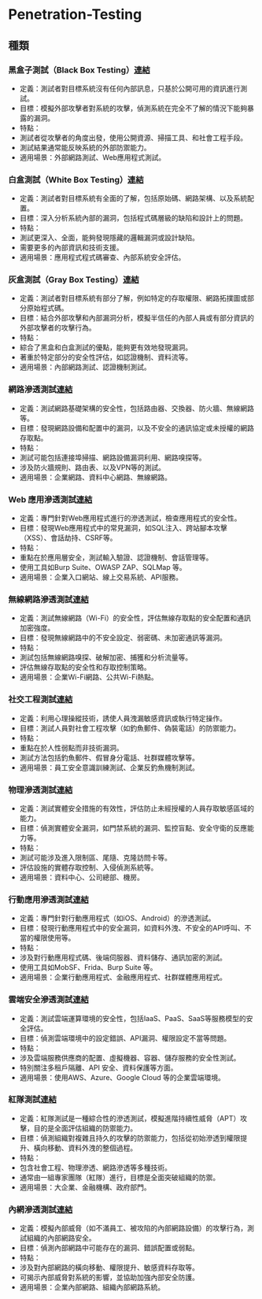 # Penetration-Testing
## 種類
### 黑盒子測試（Black Box Testing）[連結]()
- 定義：測試者對目標系統沒有任何內部訊息，只基於公開可用的資訊進行測試。
- 目標：模擬外部攻擊者對系統的攻擊，偵測系統在完全不了解的情況下能夠暴露的漏洞。
- 特點：
- 測試者從攻擊者的角度出發，使用公開資源、掃描工具、和社會工程手段。
- 測試結果通常能反映系統的外部防禦能力。
- 適用場景：外部網路測試、Web應用程式測試。
### 白盒測試（White Box Testing）[連結]()
- 定義：測試者對目標系統有全面的了解，包括原始碼、網路架構、以及系統配置。
- 目標：深入分析系統內部的漏洞，包括程式碼層級的缺陷和設計上的問題。
- 特點：
- 測試更深入、全面，能夠發現隱藏的邏輯漏洞或設計缺陷。
- 需要更多的內部資訊和技術支援。
- 適用場景：應用程式程式碼審查、內部系統安全評估。
### 灰盒測試（Gray Box Testing）[連結]()
- 定義：測試者對目標系統有部分了解，例如特定的存取權限、網路拓撲圖或部分原始程式碼。
- 目標：結合外部攻擊和內部漏洞分析，模擬半信任的內部人員或有部分資訊的外部攻擊者的攻擊行為。
- 特點：
- 綜合了黑盒和白盒測試的優點，能夠更有效地發現漏洞。
- 著重於特定部分的安全性評估，如認證機制、資料流等。
- 適用場景：內部網路測試、認證機制測試。
### 網路滲透測試[連結]()
- 定義：測試網路基礎架構的安全性，包括路由器、交換器、防火牆、無線網路等。
- 目標：發現網路設備和配置中的漏洞，以及不安全的通訊協定或未授權的網路存取點。
- 特點：
- 測試可能包括連接埠掃描、網路設備漏洞利用、網路嗅探等。
- 涉及防火牆規則、路由表、以及VPN等的測試。
- 適用場景：企業網路、資料中心網路、無線網路。
### Web 應用滲透測試[連結]()
- 定義：專門針對Web應用程式進行的滲透測試，檢查應用程式的安全性。
- 目標：發現Web應用程式中的常見漏洞，如SQL注入、跨站腳本攻擊（XSS）、會話劫持、CSRF等。
- 特點：
- 重點在於應用層安全，測試輸入驗證、認證機制、會話管理等。
- 使用工具如Burp Suite、OWASP ZAP、SQLMap 等。
- 適用場景：企業入口網站、線上交易系統、API服務。
### 無線網路滲透測試[連結]()
- 定義：測試無線網路（Wi-Fi）的安全性，評估無線存取點的安全配置和通訊加密強度。
- 目標：發現無線網路中的不安全設定、弱密碼、未加密通訊等漏洞。
- 特點：
- 測試包括無線網路嗅探、破解加密、捕獲和分析流量等。
- 評估無線存取點的安全性和存取控制策略。
- 適用場景：企業Wi-Fi網路、公共Wi-Fi熱點。
### 社交工程測試[連結]()
- 定義：利用心理操縱技術，誘使人員洩漏敏感資訊或執行特定操作。
- 目標：測試人員對社會工程攻擊（如釣魚郵件、偽裝電話）的防禦能力。
- 特點：
- 重點在於人性弱點而非技術漏洞。
- 測試方法包括釣魚郵件、假冒身分電話、社群媒體攻擊等。
- 適用場景：員工安全意識訓練測試、企業反釣魚機制測試。
### 物理滲透測試[連結]()
- 定義：測試實體安全措施的有效性，評估防止未經授權的人員存取敏感區域的能力。
- 目標：偵測實體安全漏洞，如門禁系統的漏洞、監控盲點、安全守衛的反應能力等。
- 特點：
- 測試可能涉及進入限制區、尾隨、克隆訪問卡等。
- 評估設施的實體存取控制、入侵偵測系統等。
- 適用場景：資料中心、公司總部、機房。
### 行動應用滲透測試[連結]()
- 定義：專門針對行動應用程式（如iOS、Android）的滲透測試。
- 目標：發現行動應用程式中的安全漏洞，如資料外洩、不安全的API呼叫、不當的權限使用等。
- 特點：
- 涉及對行動應用程式碼、後端伺服器、資料儲存、通訊加密的測試。
- 使用工具如MobSF、Frida、Burp Suite 等。
- 適用場景：企業行動應用程式、金融應用程式、社群媒體應用程式。
### 雲端安全滲透測試[連結]()
- 定義：測試雲端運算環境的安全性，包括IaaS、PaaS、SaaS等服務模型的安全評估。
- 目標：偵測雲端環境中的設定錯誤、API漏洞、權限設定不當等問題。
- 特點：
- 涉及雲端服務供應商的配置、虛擬機器、容器、儲存服務的安全性測試。
- 特別關注多租戶隔離、API 安全、資料保護等方面。
- 適用場景：使用AWS、Azure、Google Cloud 等的企業雲端環境。
### 紅隊測試[連結]()
- 定義：紅隊測試是一種綜合性的滲透測試，模擬進階持續性威脅（APT）攻擊，目的是全面評估組織的防禦能力。
- 目標：偵測組織對複雜且持久的攻擊的防禦能力，包括從初始滲透到權限提升、橫向移動、資料外洩的整個過程。
- 特點：
- 包含社會工程、物理滲透、網路滲透等多種技術。
- 通常由一組專家團隊（紅隊）進行，目標是全面突破組織的防禦。
- 適用場景：大企業、金融機構、政府部門。
### 內網滲透測試[連結]()
- 定義：模擬內部威脅（如不滿員工、被攻陷的內部網路設備）的攻擊行為，測試組織的內部網路安全。
- 目標：偵測內部網路中可能存在的漏洞、錯誤配置或弱點。
- 特點：
- 涉及對內部網路的橫向移動、權限提升、敏感資料存取等。
- 可揭示內部威脅對系統的影響，並協助加強內部安全防護。
- 適用場景：企業內部網路、組織內部網路系統。

